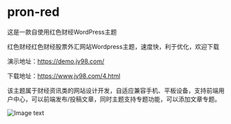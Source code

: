 # pron-red


这是一款自使用红色财经WordPress主题


红色财经红色财经股票外汇网站Wordpress主题，速度快，利于优化，欢迎下载

演示地址：https://demo.jv98.com/  

下载地址：https://www.jv98.com/4.html  


该主题属于财经资讯类的网站设计开发，自适应兼容手机、平板设备，支持前端用户中心，可以前端发布/投稿文章，同时主题支持专题功能，可以添加文章专题。

![Image text](https://www.jv98.com/wp-content/uploads/2020/09/20200113235848243.png)
